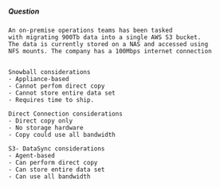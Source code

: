 ##### Question

    An on-premise operations teams has been tasked
    with migrating 900Tb data into a single AWS S3 bucket.
    The data is currently stored on a NAS and accessed using
    NFS mounts. The company has a 100Mbps internet connection


    Snowball considerations
    - Appliance-based
    - Cannot perfom direct copy
    - Cannot store entire data set
    - Requires time to ship.

    Direct Connection considerations
    - Direct copy only
    - No storage hardware
    - Copy could use all bandwidth

    S3- DataSync considerations
    - Agent-based
    - Can perform direct copy
    - Can store entire data set
    - Can use all bandwidth

